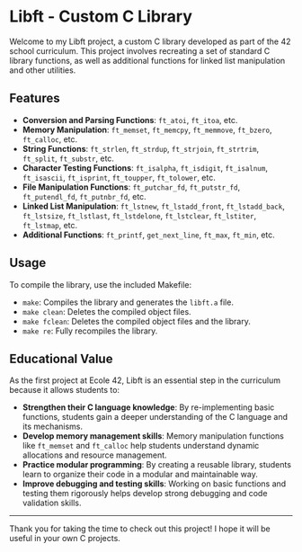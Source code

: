 # Libft - Custom C Library

Welcome to my Libft project, a custom C library developed as part of the 42 school curriculum. This project involves recreating a set of standard C library functions, as well as additional functions for linked list manipulation and other utilities.

## Features

- **Conversion and Parsing Functions**: `ft_atoi`, `ft_itoa`, etc.
- **Memory Manipulation**: `ft_memset`, `ft_memcpy`, `ft_memmove`, `ft_bzero`, `ft_calloc`, etc.
- **String Functions**: `ft_strlen`, `ft_strdup`, `ft_strjoin`, `ft_strtrim`, `ft_split`, `ft_substr`, etc.
- **Character Testing Functions**: `ft_isalpha`, `ft_isdigit`, `ft_isalnum`, `ft_isascii`, `ft_isprint`, `ft_toupper`, `ft_tolower`, etc.
- **File Manipulation Functions**: `ft_putchar_fd`, `ft_putstr_fd`, `ft_putendl_fd`, `ft_putnbr_fd`, etc.
- **Linked List Manipulation**: `ft_lstnew`, `ft_lstadd_front`, `ft_lstadd_back`, `ft_lstsize`, `ft_lstlast`, `ft_lstdelone`, `ft_lstclear`, `ft_lstiter`, `ft_lstmap`, etc.
- **Additional Functions**: `ft_printf`, `get_next_line`, `ft_max`, `ft_min`, etc.

## Usage

To compile the library, use the included Makefile:

- `make`: Compiles the library and generates the `libft.a` file.
- `make clean`: Deletes the compiled object files.
- `make fclean`: Deletes the compiled object files and the library.
- `make re`: Fully recompiles the library.

## Educational Value

As the first project at Ecole 42, Libft is an essential step in the curriculum because it allows students to:

- **Strengthen their C language knowledge**: By re-implementing basic functions, students gain a deeper understanding of the C language and its mechanisms.
- **Develop memory management skills**: Memory manipulation functions like `ft_memset` and `ft_calloc` help students understand dynamic allocations and resource management.
- **Practice modular programming**: By creating a reusable library, students learn to organize their code in a modular and maintainable way.
- **Improve debugging and testing skills**: Working on basic functions and testing them rigorously helps develop strong debugging and code validation skills.

---

Thank you for taking the time to check out this project! I hope it will be useful in your own C projects.
